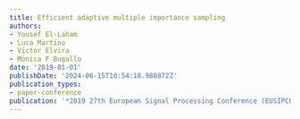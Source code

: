 ```yaml
---
title: Efficient adaptive multiple importance sampling
authors:
- Yousef El-Laham
- Luca Martino
- Vı́ctor Elvira
- Mónica F Bugallo
date: '2019-01-01'
publishDate: '2024-06-15T10:54:18.988872Z'
publication_types:
- paper-conference
publication: '*2019 27th European Signal Processing Conference (EUSIPCO)*'
---
```

